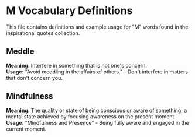 # M Vocabulary Definitions

This file contains definitions and example usage for "M" words found in the inspirational quotes collection.

## Meddle
**Meaning**: Interfere in something that is not one's concern.  
**Usage**: "Avoid meddling in the affairs of others." - Don't interfere in matters that don't concern you.

## Mindfulness
**Meaning**: The quality or state of being conscious or aware of something; a mental state achieved by focusing awareness on the present moment.  
**Usage**: "Mindfulness and Presence" - Being fully aware and engaged in the current moment.
